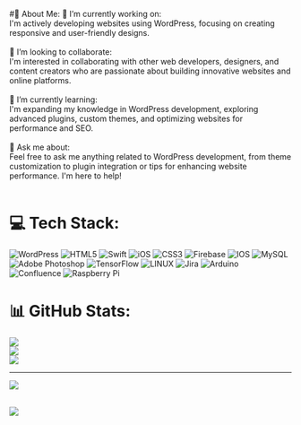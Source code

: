 #💫 About Me:
🔭 I’m currently working on:<br>I'm actively developing websites using WordPress, focusing on creating responsive and user-friendly designs.<br><br>👯 I’m looking to collaborate:<br>I'm interested in collaborating with other web developers, designers, and content creators who are passionate about building innovative websites and online platforms.<br><br>🌱 I’m currently learning:<br>I'm expanding my knowledge in WordPress development, exploring advanced plugins, custom themes, and optimizing websites for performance and SEO.<br><br>💬 Ask me about:<br>Feel free to ask me anything related to WordPress development, from theme customization to plugin integration or tips for enhancing website performance. I'm here to help!<br><br>

# 💻 Tech Stack:
![WordPress](https://img.shields.io/badge/WordPress-%23117AC9.svg?style=for-the-badge&logo=WordPress&logoColor=white) ![HTML5](https://img.shields.io/badge/html5-%23E34F26.svg?style=for-the-badge&logo=html5&logoColor=white) ![Swift](https://img.shields.io/badge/swift-F54A2A?style=for-the-badge&logo=swift&logoColor=white) ![iOS](https://img.shields.io/badge/iOS-3670A0?style=for-the-badge&logo=iOS&logoColor=ffdd54) ![CSS3](https://img.shields.io/badge/css3-%231572B6.svg?style=for-the-badge&logo=css3&logoColor=white) ![Firebase](https://img.shields.io/badge/firebase-%23039BE5.svg?style=for-the-badge&logo=firebase) ![IOS](https://img.shields.io/badge/IOS-%2320232a.svg?style=for-the-badge&logo=apple&logoColor=white) ![MySQL](https://img.shields.io/badge/mysql-%2300f.svg?style=for-the-badge&logo=mysql&logoColor=white) ![Adobe Photoshop](https://img.shields.io/badge/adobephotoshop-%2331A8FF.svg?style=for-the-badge&logo=adobephotoshop&logoColor=white) ![TensorFlow](https://img.shields.io/badge/TensorFlow-%23FF6F00.svg?style=for-the-badge&logo=TensorFlow&logoColor=white) ![LINUX](https://img.shields.io/badge/Linux-FCC624?style=for-the-badge&logo=linux&logoColor=black) ![Jira](https://img.shields.io/badge/jira-%230A0FFF.svg?style=for-the-badge&logo=jira&logoColor=white) ![Arduino](https://img.shields.io/badge/-Arduino-00979D?style=for-the-badge&logo=Arduino&logoColor=white) ![Confluence](https://img.shields.io/badge/confluence-%23172BF4.svg?style=for-the-badge&logo=confluence&logoColor=white) ![Raspberry Pi](https://img.shields.io/badge/-RaspberryPi-C51A4A?style=for-the-badge&logo=Raspberry-Pi)
# 📊 GitHub Stats:
![](https://github-readme-stats.vercel.app/api?username=NikoBerd&theme=vue-dark&hide_border=false&include_all_commits=true&count_private=true)<br/>
![](https://github-readme-streak-stats.herokuapp.com/?user=NikoBerd&theme=vue-dark&hide_border=false)<br/>
![](https://github-readme-stats.vercel.app/api/top-langs/?username=NikoBerd&theme=vue-dark&hide_border=false&include_all_commits=true&count_private=true&layout=compact)

---
[![](https://visitcount.itsvg.in/api?id=NikoBerd&icon=0&color=0)](https://visitcount.itsvg.in)

<!-- Proudly created with GPRM ( https://gprm.itsvg.in ) -->
<br>  
<img align="center" src="https://media1.giphy.com/media/13HgwGsXF0aiGY/giphy.gif"/>
<br>
